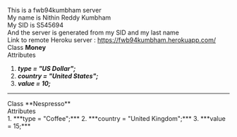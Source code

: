 This is a fwb94kumbham server<br>
My name is Nithin Reddy Kumbham<br>
My SID is S545694<br>
And the server is generated from my SID and my last name<br>
Link to remote Heroku server : https://fwb94kumbham.herokuapp.com/ <br>
Class **Money**<br>
Attributes<br>
1. ***type = "US Dollar";***
2. ***country = "United States";***
3. ***value = 10;***<br>
<hr>
Class **Nespresso**<br>
Attributes<br>
1. ***type = "Coffee";***
2. ***country = "United Kingdom";***
3. ***value = 15;***<br>
